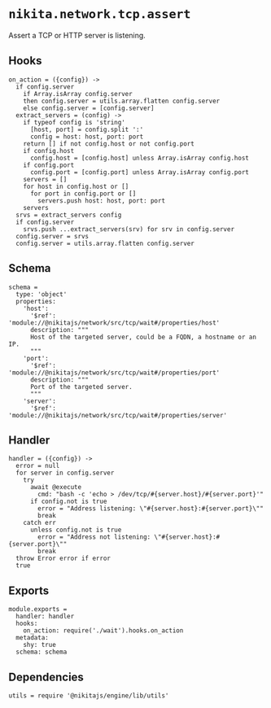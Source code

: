
# `nikita.network.tcp.assert`

Assert a TCP or HTTP server is listening. 

## Hooks

    on_action = ({config}) ->
      if config.server
        if Array.isArray config.server
        then config.server = utils.array.flatten config.server
        else config.server = [config.server]
      extract_servers = (config) ->
        if typeof config is 'string'
          [host, port] = config.split ':'
          config = host: host, port: port
        return [] if not config.host or not config.port
        if config.host
          config.host = [config.host] unless Array.isArray config.host
        if config.port
          config.port = [config.port] unless Array.isArray config.port
        servers = []
        for host in config.host or []
          for port in config.port or []
            servers.push host: host, port: port
        servers
      srvs = extract_servers config
      if config.server
        srvs.push ...extract_servers(srv) for srv in config.server
      config.server = srvs
      config.server = utils.array.flatten config.server

## Schema

    schema =
      type: 'object'
      properties:
        'host':
          '$ref': 'module://@nikitajs/network/src/tcp/wait#/properties/host'
          description: """
          Host of the targeted server, could be a FQDN, a hostname or an IP.
          """
        'port':
          '$ref': 'module://@nikitajs/network/src/tcp/wait#/properties/port'
          description: """
          Port of the targeted server.
          """
        'server':
          '$ref': 'module://@nikitajs/network/src/tcp/wait#/properties/server'

## Handler

    handler = ({config}) ->
      error = null
      for server in config.server
        try
          await @execute
            cmd: "bash -c 'echo > /dev/tcp/#{server.host}/#{server.port}'"
          if config.not is true
            error = "Address listening: \"#{server.host}:#{server.port}\""
            break
        catch err
          unless config.not is true
            error = "Address not listening: \"#{server.host}:#{server.port}\""
            break
      throw Error error if error
      true

## Exports

    module.exports =
      handler: handler
      hooks:
        on_action: require('./wait').hooks.on_action
      metadata:
        shy: true
      schema: schema

## Dependencies

    utils = require '@nikitajs/engine/lib/utils'
